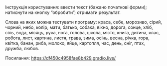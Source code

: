 Інструкція користування:
ввести текст (бажано початкові форми);
натиснути на кнопку “обробити”;
отримати результат.


Слова на яких можна тестувати програму:
краса, себе, морозиво, сірий, чорний, небо, колір, мати, батько, собака, вікно, дорога, сонце, хліб, сіль, вода, місяць, рука, нога, голова, школа, місто, книга, дитина, клас, робота, лист, картина, листя, трава, зима, осінь, весна, річка, гора, квітка, банан, риба, молоко, яйце, картопля, час, день, сніг, птах, дружба, любов. 

Посилання: https://df450c4958fae8b429.gradio.live/
